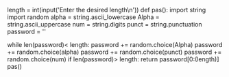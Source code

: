 
length = int(input('Enter the desired length\n'))
def pas():
    import string
    import random
    alpha = string.ascii_lowercase
    Alpha = string.ascii_uppercase
    num = string.digits
    punct = string.punctuation
    password = ''
   
   while len(password)< length:
        password += random.choice(Alpha)
        password += random.choice(alpha)
        password += random.choice(punct)
        password += random.choice(num)
    if len(password)> length:
        return password[0:(length)]   
pas()

    
